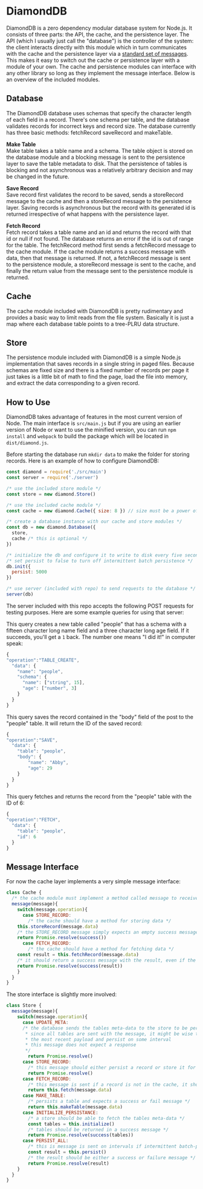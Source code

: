 DiamondDB
=========
DiamondDB is a zero dependency modular database system for Node.js. It consists of three parts: the API, the cache, and the persistence layer. The API (which I usually just call the "database") is the controller of the system: the client interacts directly with this module which in turn communicates with the cache and the persistence layer via a [standard set of messages](https://github.com/incrediblesound/DiamondDB/blob/master/src/common/operations.js). This makes it easy to switch out the cache or persistence layer with a module of your own. The cache and persistence modules can interface with any other library so long as they implement the message interface. Below is an overview of the included modules.

Database
------------
The DiamondDB database uses schemas that specify the character length of each field in a record. There's one schema per table, and the database validates records for incorrect keys and record size. The database currently has three basic methods: fetchRecord saveRecord and makeTable.

**Make Table**   
Make table takes a table name and a schema. The table object is stored on the database module and a blocking message is sent to the persistence layer to save the table metadata to disk. That the persistence of tables is blocking and not asynchronous was a relatively arbitrary decision and may be changed in the future.

**Save Record**   
Save record first validates the record to be saved, sends a storeRecord message to the cache and then a storeRecord message to the persistence layer. Saving records is asynchronous but the record with its generated id is returned irrespective of what happens with the persistence layer.

**Fetch Record**   
Fetch record takes a table name and an id and returns the record with that id or null if not found. The database returns an error if the id is out of range for the table. The fetchRecord method first sends a fetchRecord message to the cache module. If the cache module returns a success message with data, then that message is returned. If not, a fetchRecord message is sent to the persistence module, a storeRecord message is sent to the cache, and finally the return value from the message sent to the persistence module is returned.

Cache
------
The cache module included with DiamondDB is pretty rudimentary and provides a basic way to limit reads from the file system. Basically it is just a map where each database table points to a tree-PLRU data structure.

Store
-----
The persistence module included with DiamondDB is a simple Node.js implementation that saves records in a single string in paged files. Because schemas are fixed size and there is a fixed number of records per page it just takes is a little bit of math to find the page, load the file into memory, and extract the data corresponding to a given record.

How to Use
----------
DiamondDB takes advantage of features in the most current version of Node. The main interface is `src/main.js` but if you are using an earlier version of Node or want to use the minified version, you can run `npm install` and `webpack` to build the package which will be located in `dist/diamond.js`.

Before starting the database run `mkdir data` to make the folder for storing records. Here is an example of how to configure DiamondDB:
```javascript
const diamond = require('./src/main')
const server = require('./server')

/* use the included store module */
const store = new diamond.Store()

/* use the included cache module */
const cache = new diamond.Cache({ size: 8 }) // size must be a power of 2

/* create a database instance with our cache and store modules */
const db = new diamond.Database({
  store,
  cache /* this is optional */
})

/* initialize the db and configure it to write to disk every five seconds */
/* set persist to false to turn off intermittent batch persistence */
db.init({
  persist: 5000
})

/* use server (included with repo) to send requests to the database */
server(db)
```
The server included with this repo accepts the following POST requests for testing purposes. Here are some example queries for using that server:

This query creates a new table called "people" that has a schema with a fifteen character long name field and a three character long age field. If it succeeds, you'll get a `1` back. The number one means "I did it!" in computer speak:
```javascript
{
"operation":"TABLE_CREATE",
  "data": {
    "name": "people",
    "schema": {
      "name": ["string", 15],
      "age": ["number", 3]
    }
  }
}
```

This query saves the record contained in the "body" field of the post to the "people" table. It will return the ID of the saved record:
```javascript
{
"operation":"SAVE",
  "data": {
  	"table": "people",
  	"body": {
  		"name": "Abby",
  		"age": 29
  	}
  }
}
```

This query fetches and returns the record from the "people" table with the ID of 6:
```javascript
{
"operation":"FETCH",
  "data": {
	"table": "people",
	"id": 6
  }
}
```
Message Interface
----------------
For now the cache layer implements a very simple message interface:
```javascript
class Cache {
  /* the cache module must implement a method called message to receive messages */
  message(message){
    switch(message.operation){
      case STORE_RECORD:
        /* the cache should have a method for storing data */
	this.storeRecord(message.data)
	/* the STORE_RECORD message simply expects an empty success message */
	return Promise.resolve(success())
      case FETCH_RECORD:
        /* the cache should have a method for fetching data */
	const result = this.fetchRecord(message.data)
	/* it should return a success message with the result, even if the result is null */
	return Promise.resolve(success(result))
    }
  }
}
```
The store interface is slightly more involved:
```javascript
class Store {
  message(message){
    switch(message.operation){
      case UPDATE_META:
	  /* the database sends the tables meta-data to the store to be persisted
	   * since all tables are sent with the message, it might be wise to only store
	   * the most recent payload and persist on some interval
	   * this message does not expect a response
	   */
        return Promise.resolve()
      case STORE_RECORD:
	    /* this message should either persist a record or store it for later batch persistence */
        return Promise.resolve()
      case FETCH_RECORD:
        /* this message is sent if a record is not in the cache, it should fetch from the disk */
        return this.fetch(message.data)
      case MAKE_TABLE:
        /* persists a table and expects a success or fail message */
        return this.makeTable(message.data)
      case INITIALIZE_PERSISTANCE:
        /* a store should be able to fetch the tables meta-data */
        const tables = this.initialize()
	    /* tables should be returned in a success message */
        return Promise.resolve(success(tables))
      case PERSIST_ALL:
        /* this is message is sent on intervals if intermittent batch-persistence is configured */
	    const result = this.persist()
	    /* the result should be either a success or failure message */
	    return Promise.resolve(result)
    }
  }
}
```
